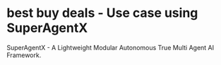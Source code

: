 

# best buy deals - Use case using SuperAgentX

SuperAgentX - A Lightweight Modular Autonomous True Multi Agent AI Framework.